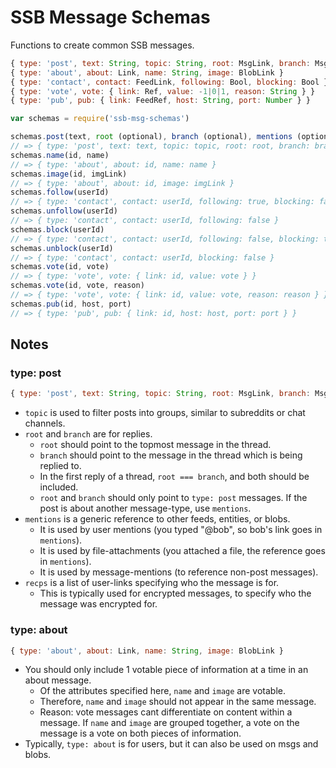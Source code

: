 # SSB Message Schemas

Functions to create common SSB messages.

```js
{ type: 'post', text: String, topic: String, root: MsgLink, branch: MsgLink, recps: FeedLinks, mentions: Links }
{ type: 'about', about: Link, name: String, image: BlobLink }
{ type: 'contact', contact: FeedLink, following: Bool, blocking: Bool }
{ type: 'vote', vote: { link: Ref, value: -1|0|1, reason: String } }
{ type: 'pub', pub: { link: FeedRef, host: String, port: Number } }
```


```js
var schemas = require('ssb-msg-schemas')

schemas.post(text, root (optional), branch (optional), mentions (optional), recps (optional), topic (optional))
// => { type: 'post', text: text, topic: topic, root: root, branch: branch, mentions: mentions, recps: recps }
schemas.name(id, name)
// => { type: 'about', about: id, name: name }
schemas.image(id, imgLink)
// => { type: 'about', about: id, image: imgLink }
schemas.follow(userId)
// => { type: 'contact', contact: userId, following: true, blocking: false }
schemas.unfollow(userId)
// => { type: 'contact', contact: userId, following: false }
schemas.block(userId)
// => { type: 'contact', contact: userId, following: false, blocking: true }
schemas.unblock(userId)
// => { type: 'contact', contact: userId, blocking: false }
schemas.vote(id, vote)
// => { type: 'vote', vote: { link: id, value: vote } }
schemas.vote(id, vote, reason)
// => { type: 'vote', vote: { link: id, value: vote, reason: reason } }
schemas.pub(id, host, port)
// => { type: 'pub', pub: { link: id, host: host, port: port } }
```

## Notes

### type: post

```js
{ type: 'post', text: String, topic: String, root: MsgLink, branch: MsgLink, recps: FeedLinks, mentions: Links }
```

 - `topic` is used to filter posts into groups, similar to subreddits or chat channels. 
 - `root` and `branch` are for replies.
   - `root` should point to the topmost message in the thread.
   - `branch` should point to the message in the thread which is being replied to.
   - In the first reply of a thread, `root === branch`, and both should be included.
   - `root` and `branch` should only point to `type: post` messages. If the post is about another message-type, use `mentions`.
 - `mentions` is a generic reference to other feeds, entities, or blobs.
   - It is used by user mentions (you typed "@bob", so bob's link goes in `mentions`).
   - It is used by file-attachments (you attached a file, the reference goes in `mentions`).
   - It is used by message-mentions (to reference non-post messages).
 - `recps` is a list of user-links specifying who the message is for.
   - This is typically used for encrypted messages, to specify who the message was encrypted for.

### type: about

```js
{ type: 'about', about: Link, name: String, image: BlobLink }
```

 - You should only include 1 votable piece of information at a time in an about message.
   - Of the attributes specified here, `name` and `image` are votable.
   - Therefore, `name` and `image` should not appear in the same message.
   - Reason: vote messages cant differentiate on content within a message. If `name` and `image` are grouped together, a vote on the message is a vote on both pieces of information.
 - Typically, `type: about` is for users, but it can also be used on msgs and blobs.